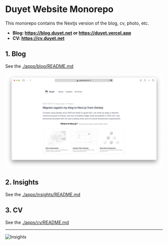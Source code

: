 # Duyet Website Monorepo

This monorepo contains the Nextjs version of the blog, cv, photo, etc.

- **Blog: https://blog.duyet.net or https://duyet.vercel.app**
- **CV: https://cv.duyet.net**

## 1. Blog

See the [./apps/blog/README.md](./apps/blog/README.md)

![](./.github/screenshot/screenshot-blog.png)

## 2. Insights

See the [./apps/insights/README.md](./apps/insights/README.md)

## 3. CV

See the [./apps/cv/README.md](./apps/cv/README.md)

---

![Insights](https://repobeats.axiom.co/api/embed/b8005da2575428b9396084a55b4652232d4a7266.svg "Repobeats analytics image")
